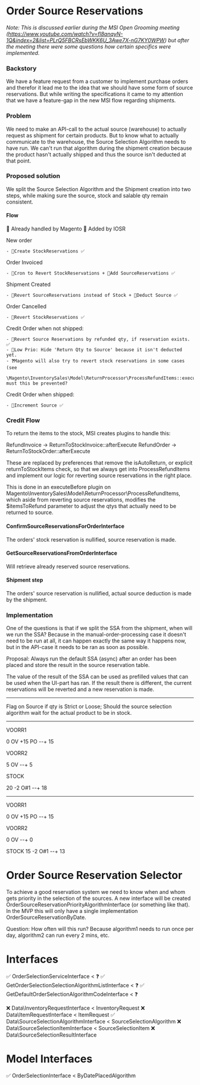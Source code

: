 # Order Source Reservations

_Note: This is discussed earlier during the MSI Open Grooming meeting
(https://www.youtube.com/watch?v=fl8anqyN-1Q&index=2&list=PLrQ5FBCRsEbWKK6U_3Awe7X-nG7KY0WPW) but after the meeting
there were some questions how certain specifics were implemented._

### Backstory
We have a feature request from a customer to implement purchase orders and therefor it lead me to the idea that we
should have some form of source reservations. But while writing the specifications it came to my attention that we have
a feature-gap in the new MSI flow regarding shipments.

### Problem
We need to make an API-call to the actual source (warehouse) to actually request as shipment for certain products. But
to know what to actually communicate to the warehouse, the Source Selection Algorithm needs to have run. We can't run
that algorithm during the shipment creation because the product hasn't actually shipped and thus the source isn't
deducted at that point.


### Proposed solution
We split the Source Selection Algorithm and the Shipment creation into two steps, while making sure the source, stock
and salable qty remain consistent.

#### Flow

🔸 Already handled by Magento
🔹 Added by IOSR

New order

    - 🔸Create StockReservations ✅

Order Invoiced  

    - 🔹Cron to Revert StockReservations + 🔹Add SourceReservations ✅

Shipment Created

    - 🔹Revert SourceReservations instead of Stock + 🔸Deduct Source ✅

Order Cancelled

    - 🔸Revert StockReservations ✅

Credit Order when not shipped:

    - 🔹Revert Source Reservations by refunded qty, if reservation exists. ✅
    - 🔹Low Prio: Hide 'Return Qty to Source' because it isn't deducted yet.
    - ❓Magento will also try to revert stock reservations in some cases (see
        \Magento\InventorySales\Model\ReturnProcessor\ProcessRefundItems::execute), must this be prevented?

Credit Order when shipped:

    - 🔸Increment Source ✅


### Credit Flow

To return the items to the stock, MSI creates plugins to handle this:

RefundInvoice -> ReturnToStockInvoice::afterExecute
RefundOrder -> ReturnToStockOrder::afterExecute

These are replaced by preferences that remove the isAutoReturn, or explicit returnToStockItems check, so that we always
get into ProcessRefundItems and implement our logic for reverting source reservations in the right place.

This is done in an executeBefore plugin on Magento\InventorySales\Model\ReturnProcessor\ProcessRefundItems, which aside
from reverting source reservations, modifies the $itemsToRefund parameter to adjust the qtys that actually need to be
returned to source. 

#### ConfirmSourceReservationsForOrderInterface
The orders' stock reservation is nullified, source reservation is made.

#### GetSourceReservationsFromOrderInterface
Will retrieve already reserved source reservations.


#### Shipment step
The orders' source reservation is nullified, actual source deduction is made by the shipment.

### Implementation
One of the questions is that if we split the SSA from the shipment, when will we run the SSA? Because in the
manual-order-processing case it doesn't need to be run at all, it can happen exactly the same way it happens now, but
in the API-case it needs to be ran as soon as possible.

Proposal: Always run the default SSA (async) after an order has been placed and store the result in the source
reservation table.

The value of the result of the SSA can be used as prefilled values that can be used when the UI-part has ran. If the
result there is different, the current reservations will be reverted and a new reservation is made.


---

Flag on Source if qty is Strict or Loose;
Should the source selection algorithm wait for the actual product to be in stock.

---


VOORR1

0 OV
+15 PO
--+
15

VOORR2

5 OV
--+
5

STOCK

20
-2 O#1
--+
18

-----


VOORR1

0 OV
+15 PO
--+
15

VOORR2

0 OV
--+
0

STOCK
15
-2 O#1
--+
13


# Order Source Reservation Selector

To achieve a good reservation system we need to know when and whom gets priority in the selection of the sources. A new
interface will be created OrderSourceReservationPriorityAlgorithmInterface (or something like that). In the MVP this
will only have a single implementation OrderSourceReservationByDate.

Question: How often will this run? Because algorithm1 needs to run once per day, algorithm2 can run every 2 mins, etc.


# Interfaces

✅ OrderSelectionServiceInterface < ❓
✅ GetOrderSelectionSelectionAlgorithmListInterface < ❓
✅ GetDefaultOrderSelectionAlgorithmCodeInterface < ❓

❌ Data\InventoryRequestInterface < InventoryRequest
❌ Data\ItemRequestInterface < ItemRequest
✅ Data\SourceSelectionAlgorithmInterface < SourceSelectionAlgorithm
❌ Data\SourceSelectionItemInterface < SourceSelectionItem
❌ Data\SourceSelectionResultInterface

# Model Interfaces
✅ OrderSelectionInterface < ByDatePlacedAlgorithm



